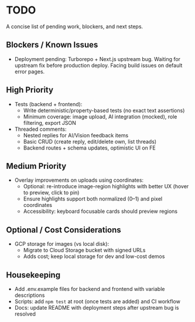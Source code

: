 # TODO

A concise list of pending work, blockers, and next steps.

## Blockers / Known Issues
- Deployment pending: Turborepo + Next.js upstream bug. Waiting for upstream fix before production deploy. Facing build issues on default error pages.

## High Priority
- Tests (backend + frontend):
  - Write deterministic/property-based tests (no exact text assertions)
  - Minimum coverage: image upload, AI integration (mocked), role filtering, export JSON
- Threaded comments:
  - Nested replies for AI/Vision feedback items
  - Basic CRUD (create reply, edit/delete own, list threads)
  - Backend routes + schema updates, optimistic UI on FE

## Medium Priority
- Overlay improvements on uploads using coordinates:
  - Optional: re-introduce image-region highlights with better UX (hover to preview, click to pin)
  - Ensure highlights support both normalized (0–1) and pixel coordinates
  - Accessibility: keyboard focusable cards should preview regions

## Optional / Cost Considerations
- GCP storage for images (vs local disk):
  - Migrate to Cloud Storage bucket with signed URLs
  - Adds cost; keep local storage for dev and low-cost demos

## Housekeeping
- Add .env.example files for backend and frontend with variable descriptions
- Scripts: add `npm test` at root (once tests are added) and CI workflow
- Docs: update README with deployment steps after upstream bug is resolved

